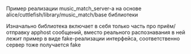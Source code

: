 Пример реализации music_match_server-а на основе alice/cuttlefish/library/music_match/base библиотеки

Изначально библиотека включает в себя только часть про приём/отправку apphost сообщений, вместо реального распознавания в ней лежит пример в виде fake-реализации интерфейса, соответственно  сервер тоже получается fake
